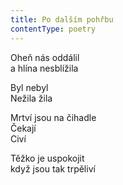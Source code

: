 ```yaml
---
title: Po dalším pohřbu
contentType: poetry
---
```


<section>

Oheň nás oddálil  
a hlína nesblížila

</section>

<section>

Byl nebyl  
Nežila žila

</section>

<section>

Mrtví jsou na čihadle  
Čekají  
Civí

</section>

<section>

Těžko je uspokojit  
když jsou tak trpěliví

</section>
